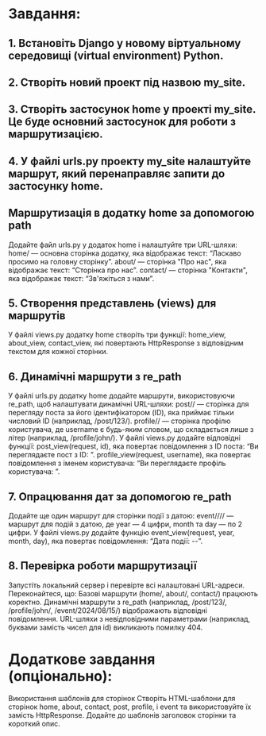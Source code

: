 # Завдання:

## 1. Встановіть Django у новому віртуальному середовищі (virtual environment) Python.
## 2. Створіть новий проект під назвою my_site.
## 3. Створіть застосунок home у проекті my_site. Це буде основний застосунок для роботи з маршрутизацією.
## 4. У файлі urls.py проекту my_site налаштуйте маршрут, який перенаправляє запити до застосунку home. 

## Маршрутизація в додатку home за допомогою path

Додайте файл urls.py у додаток home і налаштуйте три URL-шляхи:
home/ — основна сторінка додатку, яка відображає текст: “Ласкаво просимо на головну сторінку”.
about/ — сторінка "Про нас", яка відображає текст: “Сторінка про нас”.
contact/ — сторінка "Контакти", яка відображає текст: “Зв'яжіться з нами”.

## 5. Створення представлень (views) для маршрутів

У файлі views.py додатку home створіть три функції:
home_view, about_view, contact_view, які повертають HttpResponse з відповідним текстом для кожної сторінки.

## 6. Динамічні маршрути з re_path

У файлі urls.py додатку home додайте маршрути, використовуючи re_path, щоб налаштувати динамічні URL-шляхи:
post/<id>/ — сторінка для перегляду поста за його ідентифікатором (ID), яка приймає тільки числовий ID (наприклад, /post/123/).
profile/<username>/ — сторінка профілю користувача, де username є будь-яким словом, що складається лише з літер (наприклад, /profile/john/).
У файлі views.py додайте відповідні функції:
post_view(request, id), яка повертає повідомлення з ID поста: “Ви переглядаєте пост з ID: <id>”.
profile_view(request, username), яка повертає повідомлення з іменем користувача: “Ви переглядаєте профіль користувача: <username>”.

## 7. Опрацювання дат за допомогою re_path

Додайте ще один маршрут для сторінки події з датою:
event/<year>/<month>/<day>/ — маршрут для подій з датою, де year — 4 цифри, month та day — по 2 цифри.
У файлі views.py додайте функцію event_view(request, year, month, day), яка повертає повідомлення: “Дата події: <year>-<month>-<day>”.

## 8. Перевірка роботи маршрутизації

Запустіть локальний сервер і перевірте всі налаштовані URL-адреси. Переконайтеся, що:
Базові маршрути (home/, about/, contact/) працюють коректно.
Динамічні маршрути з re_path (наприклад, /post/123/, /profile/john/, /event/2024/08/15/) відображають відповідні повідомлення.
URL-шляхи з невідповідними параметрами (наприклад, буквами замість чисел для id) викликають помилку 404.

# Додаткове завдання (опціонально):
Використання шаблонів для сторінок
Створіть HTML-шаблони для сторінок home, about, contact, post, profile, і event та використовуйте їх замість HttpResponse. Додайте до шаблонів заголовок сторінки та короткий опис.
